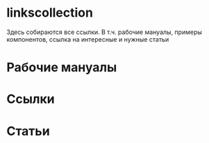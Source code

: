 linkscollection
===============

Здесь собираются все ссылки. В т.ч. рабочие мануалы, примеры компонентов, ссылка на интересные и нужные статьи

# Рабочие мануалы

# Ссылки

# Статьи

